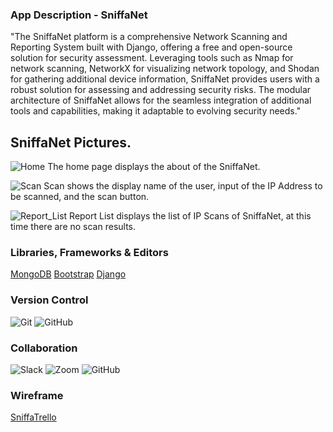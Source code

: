 ### App Description - SniffaNet

"The SniffaNet platform is a comprehensive Network Scanning and Reporting System built with Django, offering a free and open-source solution for security assessment. Leveraging tools such as Nmap for network scanning, NetworkX for visualizing network topology, and Shodan for gathering additional device information, SniffaNet provides users with a robust solution for assessing and addressing security risks. The modular architecture of SniffaNet allows for the 
seamless integration of additional tools and capabilities, making it adaptable to evolving security needs."

## SniffaNet Pictures.

![Home](https://i.imgur.com/wCaZieL.png)
The home page displays the about of the SniffaNet.

![Scan](https://i.imgur.com/ohF9Cuc.png)
Scan shows the display name of the user, input of the IP Address to be scanned, and the scan button.

![Report_List](https://i.imgur.com/JXO24vD.png)
Report List displays the list of IP Scans of SniffaNet, at this time there are no scan results.


### Libraries, Frameworks & Editors
[MongoDB](https://www.mongodb.com)
[Bootstrap](https://getbootstrap.com)
[Django](https://www.djangoproject.com/)

### Version Control
![Git](https://img.shields.io/badge/git-%23F05033.svg?style=for-the-badge&logo=git&logoColor=white)
![GitHub](https://img.shields.io/badge/github-%23121011.svg?style=for-the-badge&logo=github&logoColor=white)


### Collaboration
![Slack](https://img.shields.io/badge/Slack-4A154B?style=for-the-badge&logo=slack&logoColor=white)
![Zoom](https://img.shields.io/badge/Zoom-2D8CFF?style=for-the-badge&logo=zoom&logoColor=white)
![GitHub](https://img.shields.io/badge/github-%23121011.svg?style=for-the-badge&logo=github&logoColor=white)

### Wireframe 
[SniffaTrello](https://trello.com/b/HEY8w2ZN/sniffanet)
